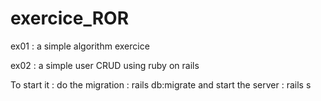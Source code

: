 # exercice_ROR
ex01 : a simple algorithm exercice


ex02 : a simple user CRUD using ruby on rails

To start it :
do the migration : rails db:migrate
and start the server : rails s


